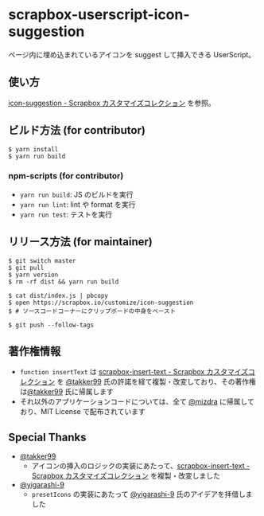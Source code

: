 # scrapbox-userscript-icon-suggestion

ページ内に埋め込まれているアイコンを suggest して挿入できる UserScript。

## 使い方

[icon-suggestion - Scrapbox カスタマイズコレクション](https://scrapbox.io/customize/icon-suggestion) を参照。

## ビルド方法 (for contributor)

```console
$ yarn install
$ yarn run build
```

### npm-scripts (for contributor)

- `yarn run build`: JS のビルドを実行
- `yarn run lint`: lint や format を実行
- `yarn run test`: テストを実行

## リリース方法 (for maintainer)

```console
$ git switch master
$ git pull
$ yarn version
$ rm -rf dist && yarn run build

$ cat dist/index.js | pbcopy
$ open https://scrapbox.io/customize/icon-suggestion
$ # ソースコードコーナーにクリップボードの中身をペースト

$ git push --follow-tags
```

## 著作権情報

- `function insertText` は [scrapbox-insert-text - Scrapbox カスタマイズコレクション](https://scrapbox.io/customize/scrapbox-insert-text) を [@takker99](https://github.com/takker99) 氏の許諾を経て複製・改変しており、その著作権は[@takker99](https://github.com/takker99) 氏に帰属します
- それ以外のアプリケーションコードについては、全て [@mizdra](https://github.com/mizdra) に帰属しており、MIT License で配布されています

## Special Thanks

- [@takker99](https://github.com/takker99)
  - アイコンの挿入のロジックの実装にあたって、[scrapbox-insert-text - Scrapbox カスタマイズコレクション](https://scrapbox.io/customize/scrapbox-insert-text) を複製・改変しました
- [@yigarashi-9](https://github.com/yigarashi-9)
  - `presetIcons` の実装にあたって [@yigarashi-9](https://github.com/yigarashi-9) 氏のアイデアを拝借しました
